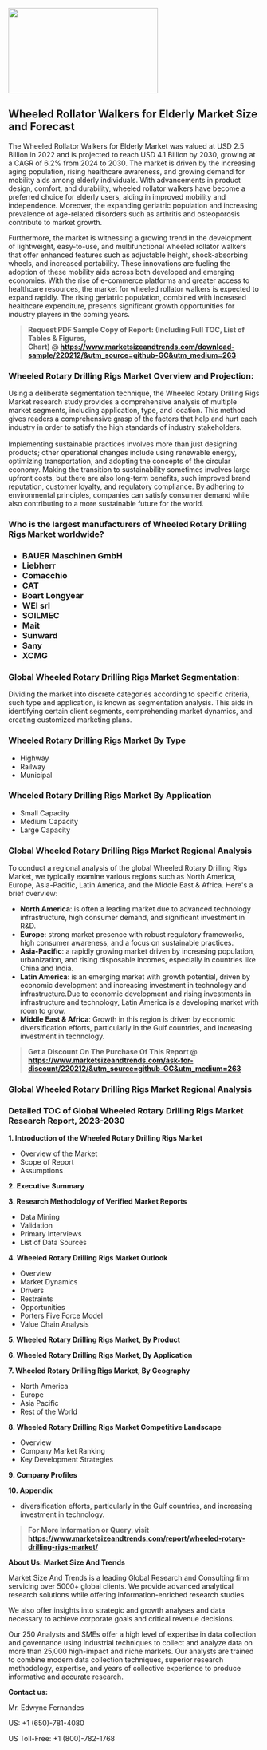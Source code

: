 <p><img class="alignnone size-medium wp-image-20088" src="https://ffe5etoiles.com/wp-content/uploads/2024/12/MST1-300x171.png" alt="" width="300" height="171" /></p><h2>Wheeled Rollator Walkers for Elderly Market Size and Forecast</h2><p>The Wheeled Rollator Walkers for Elderly Market was valued at USD 2.5 Billion in 2022 and is projected to reach USD 4.1 Billion by 2030, growing at a CAGR of 6.2% from 2024 to 2030. The market is driven by the increasing aging population, rising healthcare awareness, and growing demand for mobility aids among elderly individuals. With advancements in product design, comfort, and durability, wheeled rollator walkers have become a preferred choice for elderly users, aiding in improved mobility and independence. Moreover, the expanding geriatric population and increasing prevalence of age-related disorders such as arthritis and osteoporosis contribute to market growth.</p><p>Furthermore, the market is witnessing a growing trend in the development of lightweight, easy-to-use, and multifunctional wheeled rollator walkers that offer enhanced features such as adjustable height, shock-absorbing wheels, and increased portability. These innovations are fueling the adoption of these mobility aids across both developed and emerging economies. With the rise of e-commerce platforms and greater access to healthcare resources, the market for wheeled rollator walkers is expected to expand rapidly. The rising geriatric population, combined with increased healthcare expenditure, presents significant growth opportunities for industry players in the coming years.</p></p><blockquote id="" class=""><strong>Request PDF Sample Copy of Report: (Including Full TOC, List of Tables &amp; Figures, Chart)&nbsp;@&nbsp;<strong><a href="https://www.marketsizeandtrends.com/download-sample/220212/&utm_source=github-GC&utm_medium=263" target="_blank">https://www.marketsizeandtrends.com/download-sample/220212/&utm_source=github-GC&utm_medium=263</a></strong></strong></blockquote><h3 id="" class="">Wheeled Rotary Drilling Rigs Market&nbsp;Overview and Projection:</h3><p id="" class="">Using a deliberate segmentation technique, the Wheeled Rotary Drilling Rigs Market research study provides a comprehensive analysis of multiple market segments, including application, type, and location. This method gives readers a comprehensive grasp of the factors that help and hurt each industry in order to satisfy the high standards of industry stakeholders. <br /> <br />Implementing sustainable practices involves more than just designing products; other operational changes include using renewable energy, optimizing transportation, and adopting the concepts of the circular economy. Making the transition to sustainability sometimes involves large upfront costs, but there are also long-term benefits, such improved brand reputation, customer loyalty, and regulatory compliance. By adhering to environmental principles, companies can satisfy consumer demand while also contributing to a more sustainable future for the world.</p><h3 id="" class="">Who is the largest manufacturers of&nbsp;Wheeled Rotary Drilling Rigs Market worldwide?</h3><h3 class=""><p><ul><li>BAUER Maschinen GmbH </li><li> Liebherr </li><li> Comacchio </li><li> CAT </li><li> Boart Longyear </li><li> WEI srl </li><li> SOILMEC </li><li> Mait </li><li> Sunward </li><li> Sany </li><li> XCMG</li></ul></p></h3><h3 id="" class="">Global&nbsp;Wheeled Rotary Drilling Rigs Market Segmentation:</h3><p id="" class="">Dividing the market into discrete categories according to specific criteria, such type and application, is known as segmentation analysis. This aids in identifying certain client segments, comprehending market dynamics, and creating customized marketing plans.</p><h3 id="" class="">Wheeled Rotary Drilling Rigs Market&nbsp;By Type</h3><p><p><ul><li>Highway</li><li> Railway</li><li> Municipal</p></li></ul></p></p><h3 id="" class="">Wheeled Rotary Drilling Rigs Market&nbsp;By Application</h3><p class=""><p><ul><li>Small Capacity</li><li> Medium Capacity</li><li> Large Capacity</li></ul></p></p><h3 id="" class="">Global Wheeled Rotary Drilling Rigs Market Regional Analysis</h3><p id="" class="">To conduct a regional analysis of the global Wheeled Rotary Drilling Rigs Market, we typically examine various regions such as North America, Europe, Asia-Pacific, Latin America, and the Middle East &amp; Africa. Here's a brief overview:</p><ul><li><strong>North America</strong>: is often a leading market due to advanced technology infrastructure, high consumer demand, and significant investment in R&amp;D.</li><li><strong>Europe</strong>: strong market presence with robust regulatory frameworks, high consumer awareness, and a focus on sustainable practices.</li><li><strong>Asia-Pacific</strong>: a rapidly growing market driven by increasing population, urbanization, and rising disposable incomes, especially in countries like China and India.</li><li><strong>Latin America</strong>: is an emerging market with growth potential, driven by economic development and increasing investment in technology and infrastructure.Due to economic development and rising investments in infrastructure and technology, Latin America is a developing market with room to grow.</li><li><strong>Middle East &amp; Africa</strong>: Growth in this region is driven by economic diversification efforts, particularly in the Gulf countries, and increasing investment in technology.</li></ul><blockquote id="" class=""><strong>Get a Discount On The Purchase Of This Report @ <strong><a href="https://www.marketsizeandtrends.com/ask-for-discount/220212/&utm_source=github-GC&utm_medium=263" target="_blank">https://www.marketsizeandtrends.com/ask-for-discount/220212/&utm_source=github-GC&utm_medium=263</a></strong></strong></blockquote><h3 id="" class="">Global Wheeled Rotary Drilling Rigs Market Regional Analysis</h3><h3 id="" class="">Detailed TOC of Global Wheeled Rotary Drilling Rigs Market Research Report, 2023-2030</h3><p id="" class=""><strong>1. Introduction of the Wheeled Rotary Drilling Rigs Market</strong></p><ul><li>Overview of the Market</li><li>Scope of Report</li><li>Assumptions</li></ul><p id="" class=""><strong>2. Executive Summary</strong></p><p id="" class=""><strong>3. Research Methodology of Verified Market Reports</strong></p><ul><li>Data Mining</li><li>Validation</li><li>Primary Interviews</li><li>List of Data Sources</li></ul><p id="" class=""><strong>4. Wheeled Rotary Drilling Rigs Market Outlook</strong></p><ul><li>Overview</li><li>Market Dynamics</li><li>Drivers</li><li>Restraints</li><li>Opportunities</li><li>Porters Five Force Model</li><li>Value Chain Analysis</li></ul><p id="" class=""><strong>5. Wheeled Rotary Drilling Rigs Market, By Product</strong></p><p id="" class=""><strong>6. Wheeled Rotary Drilling Rigs Market, By Application</strong></p><p id="" class=""><strong>7. Wheeled Rotary Drilling Rigs Market, By Geography</strong></p><ul><li>North America</li><li>Europe</li><li>Asia Pacific</li><li>Rest of the World</li></ul><p id="" class=""><strong>8. Wheeled Rotary Drilling Rigs Market Competitive Landscape</strong></p><ul><li>Overview</li><li>Company Market Ranking</li><li>Key Development Strategies</li></ul><p id="" class=""><strong>9. Company Profiles</strong></p><p id="" class=""><strong>10. Appendix</strong></p><ul><li>diversification efforts, particularly in the Gulf countries, and increasing investment in technology.</li></ul><blockquote id="" class=""><strong>For More Information or Query, visit <strong><strong><a href="https://www.marketsizeandtrends.com/report/wheeled-rotary-drilling-rigs-market/" target="_blank">https://www.marketsizeandtrends.com/report/wheeled-rotary-drilling-rigs-market/</a></strong></strong></strong></blockquote><p id="" class=""><strong>About Us: Market Size And Trends</strong></p><p id="" class="">Market Size And Trends is a leading Global Research and Consulting firm servicing over 5000+ global clients. We provide advanced analytical research solutions while offering information-enriched research studies.</p><p id="" class="">We also offer insights into strategic and growth analyses and data necessary to achieve corporate goals and critical revenue decisions.</p><p id="" class="">Our 250 Analysts and SMEs offer a high level of expertise in data collection and governance using industrial techniques to collect and analyze data on more than 25,000 high-impact and niche markets. Our analysts are trained to combine modern data collection techniques, superior research methodology, expertise, and years of collective experience to produce informative and accurate research.</p><p id="" class=""><strong>Contact us:</strong></p><p id="" class="">Mr. Edwyne Fernandes</p><p id="" class="">US: +1 (650)-781-4080</p><p id="" class="">US Toll-Free: +1 (800)-782-1768</p>
